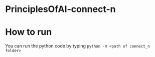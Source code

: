 ﻿# PrinciplesOfAI-connect-n

# How to run
You can run the python code by typing `python -m <path of connect_n folder>`
